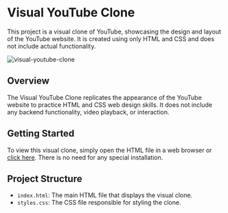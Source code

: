 # Visual YouTube Clone

This project is a visual clone of YouTube, showcasing the design and layout of the YouTube website. It is created using only HTML and CSS and does not include actual functionality.

![visual-youtube-clone](https://i.imgur.com/1y5porO.png)

## Overview

The Visual YouTube Clone replicates the appearance of the YouTube website to practice HTML and CSS web design skills. It does not include any backend functionality, video playback, or interaction.

## Getting Started

To view this visual clone, simply open the HTML file in a web browser or [click here](https://scergun.github.io/youtube-clone/). There is no need for any special installation.

## Project Structure

- `index.html`: The main HTML file that displays the visual clone.
- `styles.css`: The CSS file responsible for styling the clone.

